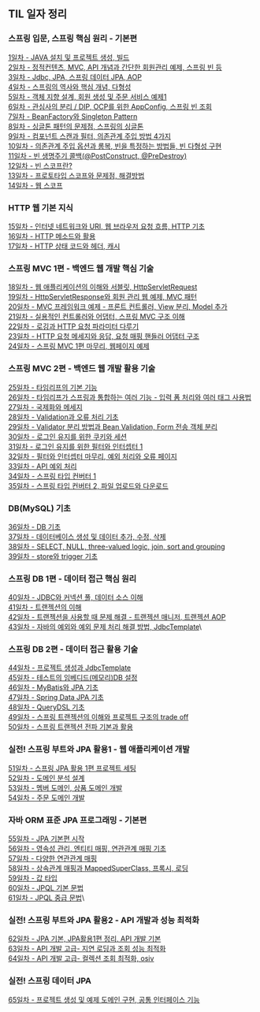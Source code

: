 ## TIL 일자 정리
### 스프링 입문, 스프링 핵심 원리 - 기본편

[1일차 - JAVA 설치 및 프로젝트 생성, 빌드](https://github.com/jub3907/Today-I-Learn/blob/main/spring/til/day1.md)\
[2일차 - 정적컨텐츠, MVC, API 개념과 간단한 회원관리 예제, 스프링 빈 등](https://github.com/jub3907/Today-I-Learn/blob/main/spring/til/day2.md)\
[3일차 - Jdbc, JPA, 스프링 데이터 JPA, AOP](https://github.com/jub3907/Today-I-Learn/blob/main/spring/til/day3.md)\
[4일차 - 스프링의 역사와 핵심 개념, 다형성](https://github.com/jub3907/Today-I-Learn/blob/main/spring/til/day4.md)\
[5일차 - 객체 지향 설계, 회원 생성 및 주문 서비스 예제1](https://github.com/jub3907/Today-I-Learn/blob/main/spring/til/day5.md)\
[6일차 - 관심사의 분리 / DIP, OCP를 위한 AppConfig, 스프링 빈 조회](https://github.com/jub3907/Today-I-Learn/blob/main/spring/til/day6.md)\
[7일차 - BeanFactory와 Singleton Pattern](https://github.com/jub3907/Today-I-Learn/blob/main/spring/til/day7.md)\
[8일차 - 싱글톤 패턴의 문제점, 스프링의 싱글톤](https://github.com/jub3907/Today-I-Learn/blob/main/spring/til/day8.md)\
[9일차 - 컴포넌트 스캔과 필터, 의존관계 주입 방법 4가지](https://github.com/jub3907/Today-I-Learn/blob/main/spring/til/day9.md)\
[10일차 - 의존관계 주입 옵션과 롬복, 빈을 특정하는 방법들, 빈 다형성 구현](https://github.com/jub3907/Today-I-Learn/blob/main/spring/til/day10.md)\
[11일차 - 빈 생명주기 콜백(@PostConstruct, @PreDestroy)](https://github.com/jub3907/Today-I-Learn/blob/main/spring/til/day11.md)\
[12일차 - 빈 스코프란?](https://github.com/jub3907/Today-I-Learn/blob/main/spring/til/day12.md)\
[13일차 - 프로토타입 스코프와 문제점, 해결방법](https://github.com/jub3907/Today-I-Learn/blob/main/spring/til/day13.md)\
[14일차 - 웹 스코프](https://github.com/jub3907/Today-I-Learn/blob/main/spring/til/day14.md)

### HTTP 웹 기본 지식
[15일차 - 인터넷 네트워크와 URI, 웹 브라우저 요청 흐름, HTTP 기초](https://github.com/jub3907/Today-I-Learn/blob/main/HTTP/til/day15.md)\
[16일차 - HTTP 메소드와 활용](https://github.com/jub3907/Today-I-Learn/blob/main/HTTP/til/day16.md)\
[17일차 - HTTP 상태 코드와 헤더, 캐시](https://github.com/jub3907/Today-I-Learn/blob/main/HTTP/til/day17.md)

### 스프링 MVC 1편 - 백엔드 웹 개발 핵심 기술
[18일차 - 웹 애플리케이션의 이해와 서블릿, HttpServletRequest](https://github.com/jub3907/Today-I-Learn/blob/main/spring/til/day18.md)\
[19일차 - HttpServletResponse와 회원 관리 웹 예제, MVC 패턴](https://github.com/jub3907/Today-I-Learn/blob/main/spring/til/day19.md)\
[20일차 - MVC 프레임워크 예제 - 프론트 컨트롤러, View 분리, Model 추가](https://github.com/jub3907/Today-I-Learn/blob/main/spring/til/day20.md)\
[21일차 - 실용적인 컨트롤러와 어댑터, 스프링 MVC 구조 이해](https://github.com/jub3907/Today-I-Learn/blob/main/spring/til/day21.md)\
[22일차 - 로깅과 HTTP 요청 파라미터 다루기](https://github.com/jub3907/Today-I-Learn/blob/main/spring/til/day22.md)\
[23일차 - HTTP 요청 메세지와 응답, 요청 매핑 핸들러 어댑터 구조](https://github.com/jub3907/Today-I-Learn/blob/main/spring/til/day23.md)\
[24일차 - 스프링 MVC 1편 마무리, 웹페이지 예제](https://github.com/jub3907/Today-I-Learn/blob/main/spring/til/day24.md)

### 스프링 MVC 2편 - 백엔드 웹 개발 활용 기술
[25일차 - 타임리프의 기본 기능](https://github.com/jub3907/Today-I-Learn/blob/main/spring/til/day25.md)\
[26일차 - 타임리프가 스프링과 통합하는 여러 기능 - 입력 폼 처리와 여러 태그 사용법](https://github.com/jub3907/Today-I-Learn/blob/main/spring/til/day26.md)\
[27일차 - 국제화와 메세지](https://github.com/jub3907/Today-I-Learn/blob/main/spring/til/day27.md)\
[28일차 - Validation과 오류 처리 기초](https://github.com/jub3907/Today-I-Learn/blob/main/spring/til/day28.md)\
[29일차 - Validator 분리 방법과 Bean Validation, Form 전송 객체 분리](https://github.com/jub3907/Today-I-Learn/blob/main/spring/til/day29.md)\
[30일차 - 로그인 유지를 위한 쿠키와 세션](https://github.com/jub3907/Today-I-Learn/blob/main/spring/til/day30.md)\
[31일차 - 로그인 유지를 위한 필터와 인터셉터 1](https://github.com/jub3907/Today-I-Learn/blob/main/spring/til/day31.md)\
[32일차 - 필터와 인터셉터 마무리, 예외 처리와 오류 페이지](https://github.com/jub3907/Today-I-Learn/blob/main/spring/til/day32.md)\
[33일차 - API 예외 처리](https://github.com/jub3907/Today-I-Learn/blob/main/spring/til/day33.md)\
[34일차 - 스프링 타입 컨버터 1](https://github.com/jub3907/Today-I-Learn/blob/main/spring/til/day34.md)\
[35일차 - 스프링 타입 컨버터 2, 파일 업로드와 다운로드](https://github.com/jub3907/Today-I-Learn/blob/main/spring/til/day35.md)

### DB(MySQL) 기초
[36일차 - DB 기초](https://github.com/jub3907/Today-I-Learn/blob/main/database/til/day36.md)\
[37일차 - 데이터베이스 생성 및 데이터 추가, 수정, 삭제](https://github.com/jub3907/Today-I-Learn/blob/main/database/til/day37.md)\
[38일차 - SELECT, NULL, three-valued logic, join, sort and grouping](https://github.com/jub3907/Today-I-Learn/blob/main/database/til/day38.md)\
[39일차 - store와 trigger 기초](https://github.com/jub3907/Today-I-Learn/blob/main/database/til/day39.md)

### 스프링 DB 1편 - 데이터 접근 핵심 원리
[40일차 - JDBC와 커넥션 풀, 데이터 소스 이해](https://github.com/jub3907/Today-I-Learn/blob/main/spring/til/day40.md)\
[41일차 - 트랜젝션의 이해](https://github.com/jub3907/Today-I-Learn/blob/main/spring/til/day41.md)\
[42일차 - 트랜젝션을 사용할 때 문제 해결 - 트랜젝션 매니저, 트랜젝션 AOP](https://github.com/jub3907/Today-I-Learn/blob/main/spring/til/day42.md)\
[43일차 - 자바의 예외와 예외 문제 처리 해결 방법, JdbcTemplate](https://github.com/jub3907/Today-I-Learn/blob/main/spring/til/day43.md)\

### 스프링 DB 2편 - 데이터 접근 활용 기술
[44일차 - 프로젝트 생성과 JdbcTemplate](https://github.com/jub3907/Today-I-Learn/blob/main/spring/til/day44.md)\
[45일차 - 테스트의 임베디드(메모리)DB 설정](https://github.com/jub3907/Today-I-Learn/blob/main/spring/til/day45.md)\
[46일차 - MyBatis와 JPA 기초](https://github.com/jub3907/Today-I-Learn/blob/main/spring/til/day46.md)\
[47일차 - Spring Data JPA 기초](https://github.com/jub3907/Today-I-Learn/blob/main/spring/til/day47.md)\
[48일차 - QueryDSL 기초](https://github.com/jub3907/Today-I-Learn/blob/main/spring/til/day48.md)\
[49일차 - 스프링 트랜젝션의 이해와 프로젝트 구조의 trade off](https://github.com/jub3907/Today-I-Learn/blob/main/spring/til/day49.md)\
[50일차 - 스프링 트랜젝션 전파 기본과 활용](https://github.com/jub3907/Today-I-Learn/blob/main/spring/til/day50.md)


### 실전! 스프링 부트와 JPA 활용1 - 웹 애플리케이션 개발
[51일차 - 스프링 JPA 활용 1편 프로젝트 세팅](https://github.com/jub3907/Today-I-Learn/blob/main/jpa/til/day51.md)\
[52일차 - 도메인 분석 설계](https://github.com/jub3907/Today-I-Learn/blob/main/jpa/til/day52.md)\
[53일차 - 멤버 도메인, 상품 도메인 개발](https://github.com/jub3907/Today-I-Learn/blob/main/jpa/til/day53.md)\
[54일차 - 주문 도메인 개발](https://github.com/jub3907/Today-I-Learn/blob/main/jpa/til/day54.md)

### 자바 ORM 표준 JPA 프로그래밍 - 기본편
[55일차 - JPA 기본편 시작](https://github.com/jub3907/Today-I-Learn/blob/main/jpa/til/day55.md)\
[56일차 - 영속성 관리, 엔티티 매핑, 연관관계 매핑 기초](https://github.com/jub3907/Today-I-Learn/blob/main/jpa/til/day56.md)\
[57일차 - 다양한 연관관계 매핑](https://github.com/jub3907/Today-I-Learn/blob/main/jpa/til/day57.md)\
[58일차 - 상속관계 매핑과 MappedSuperClass, 프록시, 로딩](https://github.com/jub3907/Today-I-Learn/blob/main/jpa/til/day58.md)\
[59일차 - 값 타입](https://github.com/jub3907/Today-I-Learn/blob/main/jpa/til/day59.md)\
[60일차 - JPQL 기본 문법](https://github.com/jub3907/Today-I-Learn/blob/main/jpa/til/day60.md)\
[61일차 - JPQL 중급 문법](https://github.com/jub3907/Today-I-Learn/blob/main/jpa/til/day61.md)\

### 실전! 스프링 부트와 JPA 활용2 - API 개발과 성능 최적화
[62일차 - JPA 기본, JPA활용1편 정리, API 개발 기본](https://github.com/jub3907/Today-I-Learn/blob/main/jpa/til/day62.md)\
[63일차 - API 개발 고급- 지연 로딩과 조회 성능 최적화](https://github.com/jub3907/Today-I-Learn/blob/main/jpa/til/day63.md)\
[64일차 - API 개발 고급- 컬렉션 조회 최적화, osiv](https://github.com/jub3907/Today-I-Learn/blob/main/jpa/til/day64.md)

### 실전! 스프링 데이터 JPA
[65일차 - 프로젝트 생성 및 예제 도메인 구현, 공통 인터페이스 기능](https://github.com/jub3907/Today-I-Learn/blob/main/jpa/til/day65.md)